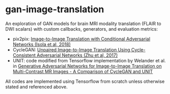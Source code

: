 # gan-image-translation
An exploration of GAN models for brain MRI modality translation (FLAIR to DWI scalars) with custom callbacks, generators, and evaluation metrics:
- pix2pix: [Image-to-Image Translation with Conditional Adversarial Networks (Isola et al, 2018)](http://arxiv.org/abs/1611.07004)
- CycleGAN: [Unpaired Image-to-Image Translation Using Cycle-Consistent Adversarial Networks (Zhu et al, 2017)](https://ieeexplore.ieee.org/document/8237506)
- UNIT: code modified from Tensorflow implementation by Welander et al. in [Generative Adversarial Networks for Image-to-Image Translation on Multi-Contrast MR Images - A Comparison of CycleGAN and UNIT](https://arxiv.org/abs/1806.07777)

All codes are implemented using Tensorflow from scratch unless otherwise stated and referenced above.
